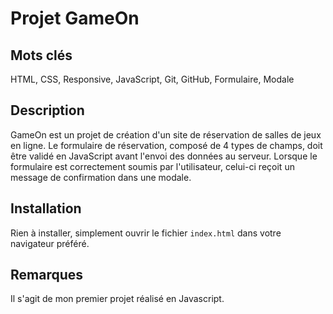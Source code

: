 # Projet GameOn

## Mots clés

HTML, CSS, Responsive, JavaScript, Git, GitHub, Formulaire, Modale

## Description

GameOn est un projet de création d'un site de réservation de salles de jeux en ligne.
Le formulaire de réservation, composé de 4 types de champs, doit être validé en JavaScript avant l'envoi des données au serveur. Lorsque le formulaire est correctement soumis par l'utilisateur, celui-ci reçoit un message de confirmation dans une modale.

## Installation

Rien à installer, simplement ouvrir le fichier `index.html` dans votre navigateur préféré.

## Remarques

Il s'agit de mon premier projet réalisé en Javascript.
